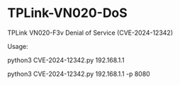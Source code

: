# TPLink-VN020-DoS
TPLink VN020-F3v Denial of Service (CVE-2024-12342)

Usage:

python3 CVE-2024-12342.py 192.168.1.1

python3 CVE-2024-12342.py 192.168.1.1 -p 8080
